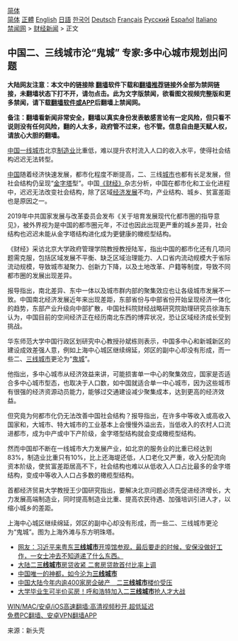  <!-- 面包屑导航 --> <div class="breadcrumb"><!-- GTranslate: https://gtranslate.io/ -->  <div class="switcher notranslate">  <div class="selected">  <a href="#" onclick="return false;"> 简体</a>  </div>  <div class="option">  <a href="https://www.bannedbook.org" onclick="doGTranslate('zh-CN|zh-CN');jQuery('div.switcher div.selected a').html(jQuery(this).html());return false;" title="简体中文" class="nturl selected"> 简体</a>  <a href="https://www.bannedbook.org/zh-tw/" onclick="doGTranslate('zh-CN|zh-TW');jQuery('div.switcher div.selected a').html(jQuery(this).html());return false;" title="繁體中文" class="nturl"> 正體</a>  <a href="https://www.bannedbook.org/en/" onclick="doGTranslate('zh-CN|en');jQuery('div.switcher div.selected a').html(jQuery(this).html());return false;" title="English" class="nturl"> English</a>  <a href="https://www.bannedbook.org/ja/" onclick="doGTranslate('zh-CN|ja');jQuery('div.switcher div.selected a').html(jQuery(this).html());return false;" title="日本語" class="nturl"> 日語</a>  <a href="https://www.bannedbook.org/ko/" onclick="doGTranslate('zh-CN|ko');jQuery('div.switcher div.selected a').html(jQuery(this).html());return false;" title="한국어" class="nturl"> 한국어</a>  <a href="https://www.bannedbook.org/de/" onclick="doGTranslate('zh-CN|de');jQuery('div.switcher div.selected a').html(jQuery(this).html());return false;" title="Deutsch" class="nturl"> Deutsch</a>  <a href="https://www.bannedbook.org/fr/" onclick="doGTranslate('zh-CN|fr');jQuery('div.switcher div.selected a').html(jQuery(this).html());return false;" title="Français" class="nturl"> Français</a>  <a href="https://www.bannedbook.org/ru/" onclick="doGTranslate('zh-CN|ru');jQuery('div.switcher div.selected a').html(jQuery(this).html());return false;" title="Русский" class="nturl"> Русский</a>  <a href="https://www.bannedbook.org/es/" onclick="doGTranslate('zh-CN|es');jQuery('div.switcher div.selected a').html(jQuery(this).html());return false;" title="Español" class="nturl"> Español</a>  <a href="https://www.bannedbook.org/it/" onclick="doGTranslate('zh-CN|it');jQuery('div.switcher div.selected a').html(jQuery(this).html());return false;" title="Italiano" class="nturl"> Italiano</a>  </div>  </div>      <div class='breadcrumb-sub'><!-- Breadcrumb NavXT 6.3.0 --> <a href="https://www.bannedbook.org/" class="home">禁闻网</a> &gt; <a href="https://www.bannedbook.org/bnews/finance/" class="category">财经新闻</a> &gt; 正文</div></div><h2>中国二、三线城市沦“鬼城” 专家:多中心城市规划出问题</h2> <p class="notice"><b>大陆网友注意：本文中的链接除 <a href="https://github.com/bannedbook/fanqiang" >翻墙</a>软件下载和<a href="https://github.com/killgcd/justmysocks/blob/master/README.md">翻墙推荐</a>链接外全部为禁网链接，未翻墙状态下打不开，请勿点击。此为文字版禁闻，欲看图文视频完整版和更多禁闻，请下载<a href="https://github.com/bannedbook/fanqiang">翻墙软件或APP</a>后翻墙上禁闻网。</p><p>备注：翻墙看新闻非常安全，翻墙以真实身份发表敏感言论有一定风险，但只看不说则没有任何风险，翻的人太多，政府管不过来，也不管。信息自由是天赋人权，请放心大胆的翻墙。</b></p>  <div class="entry"> <p id="conimg"><a href="https://www.bannedbook.org/bnews/tag/%E4%B8%AD%E5%9B%BD/" class="st_tag internal_tag" rel="tag" title="标签 中国 下的日志">中国</a><a href="https://www.bannedbook.org/bnews/tag/%E4%B8%80%E7%BA%BF%E5%9F%8E%E5%B8%82/" class="st_tag internal_tag" rel="tag" title="标签 一线城市 下的日志">一线城市</a>北京<a href="https://www.bannedbook.org/bnews/tag/%e5%88%b6%e9%80%a0%e4%b8%9a/" class="st_tag internal_tag" rel="tag" title="标签 制造业 下的日志">制造业</a>比重低，难以提升农村流入人口的收入水平，使得社会结构迟迟无法转型。</p> <p><span class='wp_keywordlink_affiliate'><a href="https://www.bannedbook.org/" title="中国" target="_blank">中国</a></span>随着经济快速发展，都市化程度不断提高，二、三线<a href="https://www.bannedbook.org/bnews/tag/%E5%9F%8E%E5%B8%82/" class="st_tag internal_tag" rel="tag" title="标签 城市 下的日志">城市</a>也都有长足发展，但社会结构仍呈现“<a href="https://www.bannedbook.org/bnews/tag/%e9%87%91%e5%ad%97%e5%a1%94/" class="st_tag internal_tag" rel="tag" title="标签 金字塔 下的日志">金字塔</a>型”。中国<a href="https://www.bannedbook.org/bnews/tag/%e3%80%8a%e8%b4%a2%e7%bb%8f%e3%80%8b/" class="st_tag internal_tag" rel="tag" title="标签 《财经》 下的日志">《财经》</a>杂志分析，中国在都市化和工业化进程中，迟迟无法改变社会结构，除了区域<span class='wp_keywordlink'><a href="https://www.bannedbook.org/forum2/topic869.html" title="宪政、法治和经济发展——走向市场经济的制度保障" target="_blank">经济发展</a></span>不均，产业结构、城乡、贫富差距也是原因之一。</p> <p>2019年中共国家发展与改革委员会发布《关于培育发展现代化都市圈的指导意见》，被外界视为是中国的都市圈元年，不过也因此出现更严重的城乡差异，社会结构也迟迟未能从金字塔结构进化成为更健康的橄榄型结构。</p>  <p>《财经》采访北京大学政府管理学院教授教授陆军，指出中国的都市化还有几项问题需克服，包括区域发展不平衡、缺乏区域治理能力、人口省内流动规模大于省际流动规模，导致城市凝聚力、创新力下降，以及土地改革、户籍等制度，导致不同都市圈的发展出现差异。</p> <p>报导指出，南北差异、东中一体以及城市群内部的聚集效应也让各级城市发展不一致。中国南北经济发展近年来出现差距，东部省份与中部省份开始呈现经济一体化的趋势，东部产业升级向中部扩散，中国社科院财经战略研究院助理研究员徐海东认为，中国目前的空间经济正在经历南北东西的博弈状况，恐让区域经济成长受到挑战。</p> <p>华东师范大学中国行政区划研究中心教授孙斌栋则表示，中国多中心和新城新区的建设成效差强人意，例如上海中心城区继续绵延，郊区的副中心却没有形成，而一些二、<a href="https://www.bannedbook.org/bnews/tag/%E4%B8%89%E7%BA%BF%E5%9F%8E%E5%B8%82/" class="st_tag internal_tag" rel="tag" title="标签 三线城市 下的日志">三线城市</a>更沦为“<a href="https://www.bannedbook.org/bnews/tag/%e9%ac%bc%e5%9f%8e/" class="st_tag internal_tag" rel="tag" title="标签 鬼城 下的日志">鬼城</a>”。</p>  <p>他指出，多中心城市从经济效益来讲，可能损害单一中心的聚集效应，国家是否适合多中心城市型态，也取决于人口数，如中国就适合单一中心城市，因为这些城市有很强的经济资源动员能力，能够过交通建设减少聚集成本，达到更高的经济效益。</p> <p>但究竟为何都市化仍无法改善中国社会结构？报导指出，在许多中等收入或高收入国家和，大城市、特大城市的工业基本上会慢慢外溢出去，当低收入的农村人口流进都市，成为中产或中下产阶级，金字塔型结构就会变成橄榄型结构。</p> <p>然而中国却不断在一线城市大力发展产业，如北京的服务业的比重已经达到83%，制造业比重只有10%，比上还海堤还低，人口老化又严重，收入分配流向资本阶级，使贫富差距居高不下，社会结构也难以从低收入人口占比最多的金字塔结构，变成中等收入人口占多数的橄榄型结构。</p>  <p>首都经济贸易大学教授王少国研究指出，要解决北京问题必须先促进经济增长，大力发展高端制造业，同时提高制造业比重、提高农民待遇、加强培训引进人才，以缩小城乡的差距。</p> <p>上海中心城区继续绵延，郊区的副中心却没有形成，而一些二、三线城市更沦为“鬼城”。图为上海外滩与东方明珠塔。</p> <ul class='op-related-articles' title='相关阅读'> <li><a href='https://www.bannedbook.org/bnews/bannedvideo/20201014/1413467.html' target='_blank'>网友：习近平来粤东<b>三线城市</b>开埠馆参观，最后要走的时候，安保没做好工作，一女士冲去不知道递了什么东西。</a></li> <li><a href='https://www.bannedbook.org/bnews/finance/20200923/1401312.html' target='_blank'>大陆二<b>三线城市</b>房贷收紧 二套房贷款首付比率上调</a></li> <li><a href='https://www.bannedbook.org/bnews/comments/20200605/1370906.html' target='_blank'>中国唯一的神都，如今沦为<b>三线城市</b></a></li> <li><a href='https://www.bannedbook.org/bnews/headline/20191029/1214761.html' target='_blank'>中国大陆今年内逾400家房企破产　二<b>三线城市</b>楼价受压</a></li> <li><a href='https://www.bannedbook.org/bnews/headline/20190421/1116856.html' target='_blank'>大学毕业生可半价买房！呼和浩特加入二<b>三线城市</b>抢人才大战</a></li> </ul> <p class="texttj"> <a href="https://github.com/bannedbook/fanqiang/wiki/V2ray%E6%9C%BA%E5%9C%BA" target="_blank">WIN/MAC/安卓/iOS高速翻墙:高清视频秒开,超低延迟</a><br/> <a href="https://github.com/bannedbook/fanqiang/wiki/%E7%A6%81%E9%97%BB%E7%BD%91%E5%AE%89%E5%8D%93%E7%BF%BB%E5%A2%99%E6%96%B0%E9%97%BBAPP" target="_blank">免费PC翻墙、安卓VPN翻墙APP</a></p> <p> 来源：新头壳 </p><a name='sharetosocial'></a>  <div style="margin-bottom:5px;padding-bottom:5px;clear:both"> <div id="archive-pix-1" class="banner-ads"> <!-- AuctionX Display platform tag START --> <div id="26318x728x90x621x_ADSLOT2" clicktrack="%%CLICK_URL_ESC%%"></div> <!-- AuctionX Display platform tag END --> </div> <div id="archive-pix-2" class="banner-ads"> <!-- AuctionX Display platform tag START --> <div id="26315x300x250x621x_ADSLOT2" clicktrack="%%CLICK_URL_ESC%%"></div> <!-- AuctionX Display platform tag END --> </div> </div>  <div id="archive-pix-1" class="banner-ads"> <!-- AuctionX Display platform tag START --> <div id="26318x728x90x621x_ADSLOT3" clicktrack="%%CLICK_URL_ESC%%"></div> <!-- AuctionX Display platform tag END --> </div> </div><!--END ENTRY--> 